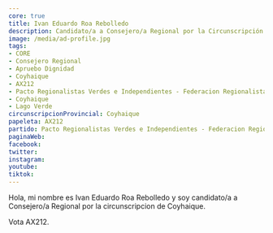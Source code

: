 ```yaml
---
core: true
title: Ivan Eduardo Roa Rebolledo
description: Candidato/a a Consejero/a Regional por la Circunscripción de Coyhaique
image: /media/ad-profile.jpg
tags:
- CORE
- Consejero Regional
- Apruebo Dignidad
- Coyhaique
- AX212
- Pacto Regionalistas Verdes e Independientes - Federacion Regionalista Verde Social - Independientes
- Coyhaique
- Lago Verde
circunscripcionProvincial: Coyhaique
papeleta: AX212
partido: Pacto Regionalistas Verdes e Independientes - Federacion Regionalista Verde Social - Independientes
paginaWeb:
facebook:
twitter:
instagram:
youtube:
tiktok:
---
```

Hola, mi nombre es Ivan Eduardo Roa Rebolledo y soy candidato/a a Consejero/a Regional por la circunscripcion de Coyhaique.

Vota AX212.